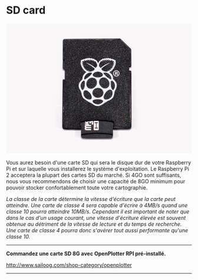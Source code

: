 # SD card

![](../en/sd.png)

Vous aurez besoin d'une carte SD qui sera le disque dur de votre Raspberry Pi et sur laquelle vous installerez le système d'exploitation.
Le Raspberry Pi 2 acceptera la plupart des cartes SD du marché. Si 4GO sont suffisants, nous vous recommendons de choisir une capacité de 8GO minimum pour pouvoir stocker confortablement toute votre cartographie.

*La classe de la carte détermine la vitesse d'écriture que la carte peut atteindre. Une carte de classe 4 sera capable d'écrire à 4MB/s quand une classe 10 pourra atteindre 10MB/s. Cependant il est important de noter que dans le cas d'un usage courant, une vitesse d'écriture élevée est souvent obtenue au détriment de la vitesse de lecture et du temps de recherche. Une carte de classe 4 pourra donc s'avérer tout aussi performante qu'une classe 10.*

---

**Commandez une carte SD 8G avec OpenPlotter RPI pré-installé.**

http://www.sailoog.com/shop-category/openplotter

---